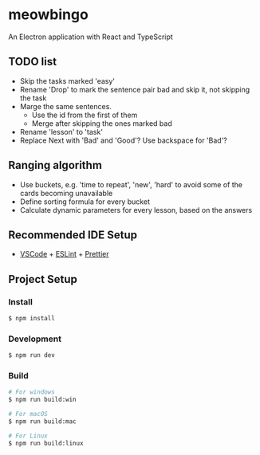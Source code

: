 # meowbingo

An Electron application with React and TypeScript

## TODO list

- Skip the tasks marked 'easy'
- Rename 'Drop' to mark the sentence pair bad and skip it, not skipping the task
- Marge the same sentences.
  - Use the id from the first of them
  - Merge after skipping the ones marked bad
- Rename 'lesson' to 'task'
- Replace Next with 'Bad' and 'Good'? Use backspace for 'Bad'?

## Ranging algorithm

- Use buckets, e.g. 'time to repeat', 'new', 'hard' to avoid some of the cards becoming unavailable
- Define sorting formula for every bucket
- Calculate dynamic parameters for every lesson, based on the answers

## Recommended IDE Setup

- [VSCode](https://code.visualstudio.com/) + [ESLint](https://marketplace.visualstudio.com/items?itemName=dbaeumer.vscode-eslint) + [Prettier](https://marketplace.visualstudio.com/items?itemName=esbenp.prettier-vscode)

## Project Setup

### Install

```bash
$ npm install
```

### Development

```bash
$ npm run dev
```

### Build

```bash
# For windows
$ npm run build:win

# For macOS
$ npm run build:mac

# For Linux
$ npm run build:linux
```
